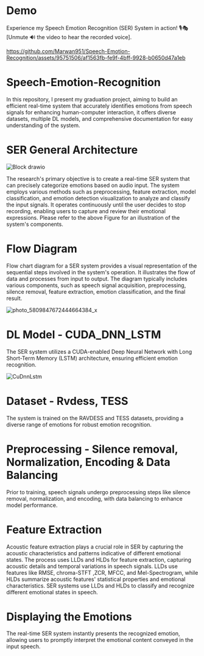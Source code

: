 # Demo
Experience my Speech Emotion Recognition (SER) System in action! 🎙️🎭 [Unmute 🔊 the video to hear the recorded voice].

https://github.com/Marwan951/Speech-Emotion-Recognition/assets/95751506/af1563fb-fe9f-4bff-9928-b0650d47a1eb

# Speech-Emotion-Recognition
In this repository, I present my graduation project, aiming to build an efficient real-time system that accurately identifies emotions from speech signals for enhancing human-computer interaction, it offers diverse datasets, multiple DL models, and comprehensive documentation for easy understanding of the system.

# SER General Architecture

![Block drawio](https://github.com/Marwan951/Speech-Emotion-Recognition/assets/95751506/7b07b6bf-714a-4513-8db6-5d005f432da7)

The research's primary objective is to create a real-time SER system that can precisely categorize emotions based on audio input. The system employs various methods such as preprocessing, feature extraction, model classification, and emotion detection visualization to analyze and classify the input signals. It operates continuously until the user decides to stop recording, enabling users to capture and review their emotional expressions. Please refer to the above Figure for an illustration of the system's components.


# Flow Diagram
Flow chart diagram for a SER system provides a visual representation of the sequential steps involved in the system's operation. It illustrates the flow of data and processes from input to output. The diagram typically includes various components, such as speech signal acquisition, preprocessing, silence removal, feature extraction, emotion classification, and the final result.

![photo_5809847672444664384_x](https://github.com/Marwan951/Speech-Emotion-Recognition/assets/95751506/e819a0df-a9ef-493b-b577-70314a266ccc)
# DL Model - CUDA_DNN_LSTM 
The SER system utilizes a CUDA-enabled Deep Neural Network with Long Short-Term Memory (LSTM) architecture, ensuring efficient emotion recognition.

![CuDnnLstm](https://github.com/Marwan951/Speech-Emotion-Recognition/assets/95751506/9d5775e8-8732-4114-97d3-87d304df91c0)
# Dataset - Rvdess, TESS
The system is trained on the RAVDESS and TESS datasets, providing a diverse range of emotions for robust emotion recognition.

# Preprocessing - Silence removal, Normalization, Encoding & Data Balancing
Prior to training, speech signals undergo preprocessing steps like silence removal, normalization, and encoding, with data balancing to enhance model performance.

# Feature Extraction
Acoustic feature extraction plays a crucial role in SER by capturing the acoustic characteristics and patterns indicative of different emotional states. The process uses LLDs and HLDs for feature extraction, capturing acoustic details and temporal variations in speech signals. LLDs use features like  RMSE, chroma-STFT ,ZCR, MFCC, and Mel-Spectrogram, while HLDs summarize acoustic features' statistical properties and emotional characteristics. SER systems use LLDs and HLDs to classify and recognize different emotional states in speech.

# Displaying the Emotions
The real-time SER system instantly presents the recognized emotion, allowing users to promptly interpret the emotional content conveyed in the input speech.
